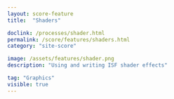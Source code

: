 ```yaml
---
layout: score-feature
title:  "Shaders"

doclink: /processes/shader.html
permalink: /score/features/shaders.html
category: "site-score"

image: /assets/features/shader.png
description: "Using and writing ISF shader effects"

tag: "Graphics"
visible: true
---
```


